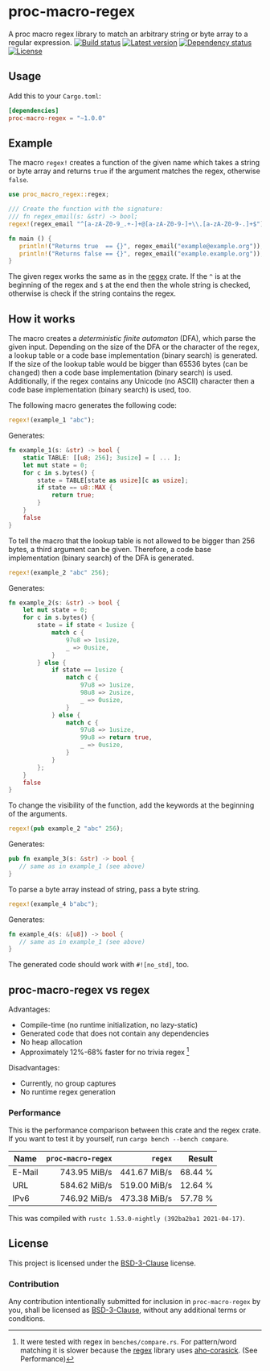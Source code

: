 # proc-macro-regex
A proc macro regex library to match an arbitrary string or byte array to a regular expression.
[![Build status](https://github.com/LinkTed/proc-macro-regex/workflows/Continuous%20Integration/badge.svg)](https://github.com/LinkTed/proc-macro-regex/actions?query=workflow%3A%22Continuous+Integration%22)
[![Latest version](https://img.shields.io/crates/v/proc-macro-regex.svg)](https://crates.io/crates/proc-macro-regex)
[![Dependency status](https://deps.rs/repo/github/linkted/proc-macro-regex/status.svg)](https://deps.rs/repo/github/linkted/proc-macro-regex)
[![License](https://img.shields.io/crates/l/proc-macro-regex.svg)](https://opensource.org/licenses/BSD-3-Clause)

## Usage
Add this to your `Cargo.toml`:
```toml
[dependencies]
proc-macro-regex = "~1.0.0"
```

## Example
The macro `regex!` creates a function of the given name which takes a string or byte array and 
returns `true` if the argument matches the regex, otherwise `false`.
```rust
use proc_macro_regex::regex;

/// Create the function with the signature:
/// fn regex_email(s: &str) -> bool; 
regex!(regex_email "^[a-zA-Z0-9_.+-]+@[a-zA-Z0-9-]+\\.[a-zA-Z0-9-.]+$");

fn main () {
   println!("Returns true  == {}", regex_email("example@example.org"));
   println!("Returns false == {}", regex_email("example.example.org"));
}
```

The given regex works the same as in the [regex](https://crates.io/crates/regex) crate. If the `^` 
is at the beginning of the regex and `$` at the end then the whole string is checked, otherwise is 
check if the string contains the regex.

## How it works
The macro creates a *deterministic finite automaton* (DFA), which parse the given input. 
Depending on the size of the DFA or the character of the regex, a lookup table or a code base 
implementation (binary search) is generated. If the size of the lookup table would be bigger than 
65536 bytes (can be changed) then a code base implementation (binary search) is used. Additionally, 
if the regex contains any Unicode (no ASCII) character then a code base implementation 
(binary search) is used, too.

The following macro generates the following code:
```rust
regex!(example_1 "abc");
```
Generates:
```rust
fn example_1(s: &str) -> bool {
    static TABLE: [[u8; 256]; 3usize] = [ ... ];
    let mut state = 0;
    for c in s.bytes() {
        state = TABLE[state as usize][c as usize];
        if state == u8::MAX {
            return true;
        }
    }
    false
}
```

To tell the macro that the lookup table is not allowed to be bigger than 256 bytes, a third 
argument can be given. Therefore, a code base implementation (binary search) of the DFA is 
generated.
```rust
regex!(example_2 "abc" 256);
```
Generates:
```rust
fn example_2(s: &str) -> bool {
    let mut state = 0;
    for c in s.bytes() {
        state = if state < 1usize {
            match c {
                97u8 => 1usize,
                _ => 0usize,
            }
        } else {
            if state == 1usize {
                match c {
                    97u8 => 1usize,
                    98u8 => 2usize,
                    _ => 0usize,
                }
            } else {
                match c {
                    97u8 => 1usize,
                    99u8 => return true,
                    _ => 0usize,
                }
            }
        };
    }
    false
}
```

To change the visibility of the function, add the keywords at the beginning of the arguments. 
```rust
regex!(pub example_2 "abc" 256);
```
Generates:
```rust
pub fn example_3(s: &str) -> bool {
   // same as in example_1 (see above)
}
```

To parse a byte array instead of string, pass a byte string.
```rust
regex!(example_4 b"abc");
```
Generates:
```rust
fn example_4(s: &[u8]) -> bool {
   // same as in example_1 (see above)
}
```

The generated code should work with `#![no_std]`, too.

## proc-macro-regex vs regex
Advantages:
* Compile-time (no runtime initialization, no lazy-static)
* Generated code that does not contain any dependencies
* No heap allocation
* Approximately 12%-68% faster for no trivia regex [^1]

[^1]: It were tested with regex in `benches/compare.rs`. For pattern/word matching it is slower 
    because the [regex](https://crates.io/crates/regex) library uses 
    [aho-corasick](https://crates.io/crates/aho-corasick/). (See Performance)

Disadvantages:
* Currently, no group captures
* No runtime regex generation

### Performance
This is the performance comparison between this crate and the regex crate. If you want to test it 
by yourself, run `cargo bench --bench compare`.

| Name   | `proc-macro-regex` |      `regex` |  Result |
|--------|--------------:|-------------:|--------:|
| E-Mail |  743.95 MiB/s | 441.67 MiB/s | 68.44 % |
| URL    |  584.62 MiB/s | 519.00 MiB/s | 12.64 % |
| IPv6   |  746.92 MiB/s | 473.38 MiB/s | 57.78 % |

This was compiled with `rustc 1.53.0-nightly (392ba2ba1 2021-04-17)`.

## License
This project is licensed under the [BSD-3-Clause](https://opensource.org/licenses/BSD-3-Clause) 
license.

### Contribution
Any contribution intentionally submitted for inclusion in `proc-macro-regex` by you, shall 
be licensed as [BSD-3-Clause](https://opensource.org/licenses/BSD-3-Clause), without any additional 
terms or conditions.
